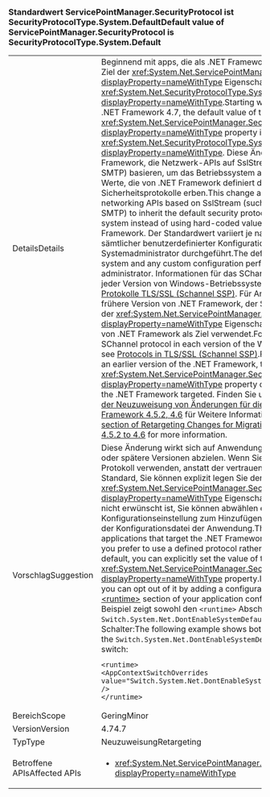 ### <a name="default-value-of-servicepointmanagersecurityprotocol-is-securityprotocoltypesystemdefault"></a><span data-ttu-id="2b236-101">Standardwert ServicePointManager.SecurityProtocol ist SecurityProtocolType.System.Default</span><span class="sxs-lookup"><span data-stu-id="2b236-101">Default value of ServicePointManager.SecurityProtocol is SecurityProtocolType.System.Default</span></span>

|   |   |
|---|---|
|<span data-ttu-id="2b236-102">Details</span><span class="sxs-lookup"><span data-stu-id="2b236-102">Details</span></span>|<span data-ttu-id="2b236-103">Beginnend mit apps, die als .NET Framework 4.7, der Standardwert Ziel der <xref:System.Net.ServicePointManager.SecurityProtocol?displayProperty=nameWithType> Eigenschaft ist <xref:System.Net.SecurityProtocolType.SystemDefault?displayProperty=nameWithType>.</span><span class="sxs-lookup"><span data-stu-id="2b236-103">Starting with apps that target the .NET Framework 4.7, the default value of the <xref:System.Net.ServicePointManager.SecurityProtocol?displayProperty=nameWithType> property is <xref:System.Net.SecurityProtocolType.SystemDefault?displayProperty=nameWithType>.</span></span> <span data-ttu-id="2b236-104">Diese Änderung ermöglicht .NET Framework, die Netzwerk-APIs auf SslStream (z. B. FTP, HTTPS und SMTP) basieren, um das Betriebssystem anstelle von hartcodierten Werte, die von .NET Framework definiert die Standard-Sicherheitsprotokolle erben.</span><span class="sxs-lookup"><span data-stu-id="2b236-104">This change allows .NET Framework networking APIs based on SslStream (such as FTP, HTTPS, and SMTP) to inherit the default security protocols from the operating system instead of using hard-coded values defined by the .NET Framework.</span></span> <span data-ttu-id="2b236-105">Der Standardwert variiert je nach Betriebssystem und sämtlicher benutzerdefinierter Konfigurationen, die vom Systemadministrator durchgeführt.</span><span class="sxs-lookup"><span data-stu-id="2b236-105">The default varies by operating system and any custom configuration performed by the system administrator.</span></span> <span data-ttu-id="2b236-106">Informationen für das SChannel-Standardprotokoll in jeder Version von Windows-Betriebssystems finden Sie unter [Protokolle TLS/SSL (Schannel SSP)](https://msdn.microsoft.com/library/windows/desktop/mt808159.aspx). Für Anwendungen, die eine frühere Version von .NET Framework, der Standardwert, der als Ziel der <xref:System.Net.ServicePointManager.SecurityProtocol?displayProperty=nameWithType> Eigenschaft hängt von der Version von .NET Framework als Ziel verwendet.</span><span class="sxs-lookup"><span data-stu-id="2b236-106">For information on the default SChannel protocol in each version of the Windows operating system, see [Protocols in TLS/SSL (Schannel SSP)](https://msdn.microsoft.com/library/windows/desktop/mt808159.aspx).For applications that target an earlier version of the .NET Framework, the default value of the <xref:System.Net.ServicePointManager.SecurityProtocol?displayProperty=nameWithType> property depends on the version of the .NET Framework targeted.</span></span> <span data-ttu-id="2b236-107">Finden Sie unter der [Netzwerkabschnitt der Neuzuweisung von Änderungen für die Migration von .NET Framework 4.5.2, 4.6](~/docs/framework/migration-guide/retargeting/4.5.2-4.6.md#networking) für Weitere Informationen.</span><span class="sxs-lookup"><span data-stu-id="2b236-107">See the [Networking section of Retargeting Changes for Migration from .NET Framework 4.5.2 to 4.6](~/docs/framework/migration-guide/retargeting/4.5.2-4.6.md#networking) for more information.</span></span>|
|<span data-ttu-id="2b236-108">Vorschlag</span><span class="sxs-lookup"><span data-stu-id="2b236-108">Suggestion</span></span>|<span data-ttu-id="2b236-109">Diese Änderung wirkt sich auf Anwendungen, die .NET Framework 4.7 oder spätere Versionen abzielen. Wenn Sie lieber ein definiertes Protokoll verwenden, anstatt der vertrauenden Seite, auf dem als Standard, Sie können explizit legen Sie den Wert von der <xref:System.Net.ServicePointManager.SecurityProtocol?displayProperty=nameWithType> Eigenschaft. Wenn diese Änderung nicht erwünscht ist, Sie können abwählen es durch eine Konfigurationseinstellung zum Hinzufügen der [ \<Runtime >](~/docs/framework/configure-apps/file-schema/runtime/runtime-element.md) Abschnitt der Konfigurationsdatei der Anwendung.</span><span class="sxs-lookup"><span data-stu-id="2b236-109">This change affects applications that target the .NET Framework 4.7 or later versions.If you prefer to use a defined protocol rather than relying on the system default, you can explicitly set the value of the <xref:System.Net.ServicePointManager.SecurityProtocol?displayProperty=nameWithType> property.If this change is undesirable, you can opt out of it by adding a configuration setting to the [\<runtime>](~/docs/framework/configure-apps/file-schema/runtime/runtime-element.md) section of your application configuration file.</span></span> <span data-ttu-id="2b236-110">Das folgende Beispiel zeigt sowohl den <code>&lt;runtime&gt;</code> Abschnitt und der <code>Switch.System.Net.DontEnableSystemDefaultTlsVersions</code> opt-Out-Schalter:</span><span class="sxs-lookup"><span data-stu-id="2b236-110">The following example shows both the <code>&lt;runtime&gt;</code> section and the <code>Switch.System.Net.DontEnableSystemDefaultTlsVersions</code> opt-out switch:</span></span><pre><code class="language-xml">&lt;runtime&gt;&#13;&#10;&lt;AppContextSwitchOverrides value=&quot;Switch.System.Net.DontEnableSystemDefaultTlsVersions=true&quot; /&gt;&#13;&#10;&lt;/runtime&gt;&#13;&#10;</code></pre>|
|<span data-ttu-id="2b236-111">Bereich</span><span class="sxs-lookup"><span data-stu-id="2b236-111">Scope</span></span>|<span data-ttu-id="2b236-112">Gering</span><span class="sxs-lookup"><span data-stu-id="2b236-112">Minor</span></span>|
|<span data-ttu-id="2b236-113">Version</span><span class="sxs-lookup"><span data-stu-id="2b236-113">Version</span></span>|<span data-ttu-id="2b236-114">4.7</span><span class="sxs-lookup"><span data-stu-id="2b236-114">4.7</span></span>|
|<span data-ttu-id="2b236-115">Typ</span><span class="sxs-lookup"><span data-stu-id="2b236-115">Type</span></span>|<span data-ttu-id="2b236-116">Neuzuweisung</span><span class="sxs-lookup"><span data-stu-id="2b236-116">Retargeting</span></span>|
|<span data-ttu-id="2b236-117">Betroffene APIs</span><span class="sxs-lookup"><span data-stu-id="2b236-117">Affected APIs</span></span>|<ul><li><xref:System.Net.ServicePointManager.SecurityProtocol?displayProperty=nameWithType></li></ul>|

